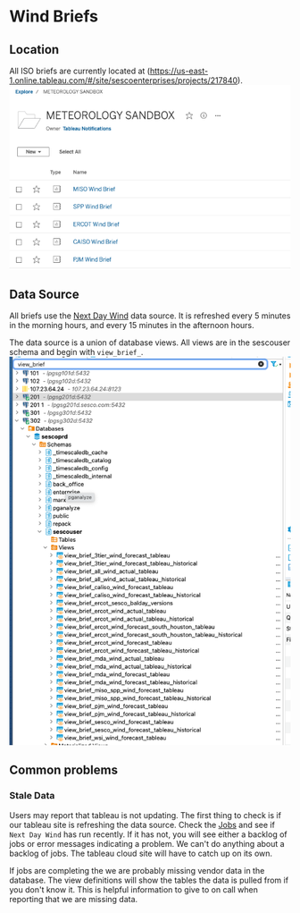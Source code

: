 # Wind Briefs

## Location
All ISO briefs are currently located at (https://us-east-1.online.tableau.com/#/site/sescoenterprises/projects/217840).
![Location](wind-briefs.png)

## Data Source
All briefs use the [Next Day Wind](https://us-east-1.online.tableau.com/#/site/sescoenterprises/datasources/44507905/askData) data source. It is refreshed every 5 minutes in the morning hours, and every 15 minutes in the afternoon hours.


The data source is a union of database views. All views are in the sescouser schema and begin with `view_brief_`. 
![Views](views.png)

## Common problems

### Stale Data
Users may report that tableau is not updating. The first thing to check is if our tableau site is refreshing the data source. Check the [Jobs](https://us-east-1.online.tableau.com/#/site/sescoenterprises/jobs) and see if `Next Day Wind` has run recently. If it has not, you will see either a backlog of jobs or error messages indicating a problem. We can't do anything about a backlog of jobs. The tableau cloud site will have to catch up on its own. 

If jobs are completing the we are probably missing vendor data in the database. The view definitions will show the tables the data is pulled from if you don't know it. This is helpful information to give to on call when reporting that we are missing data.